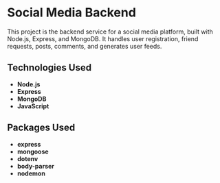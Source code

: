 # Social Media Backend
This project is the backend service for a social media platform, built with Node.js, Express, and MongoDB. It handles user registration, friend requests, posts, comments, and generates user feeds.
## Technologies Used

- **Node.js**
- **Express**
- **MongoDB**
- **JavaScript**


## Packages Used

- **express**
- **mongoose**
- **dotenv**
- **body-parser**
- **nodemon**


